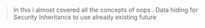 > In this i almost covered all the concepts of oops .
> Data hiding for Security
> Inheritance to use already existing future
